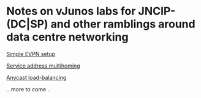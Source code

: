 # Notes on vJunos labs for JNCIP-(DC|SP) and other ramblings around data centre networking #
[Simple EVPN setup](https://github.com/vsi-fi/network-stuff/tree/main/evpn)

[Service address multihoming](https://github.com/vsi-fi/network-stuff/tree/main/host-ecmp-multihoming)

[Anycast load-balancing](https://github.com/vsi-fi/network-stuff/tree/main/anycast-load-balancing)

.. more to come ..
